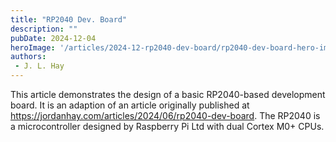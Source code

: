 ```yaml
---
title: "RP2040 Dev. Board"
description: ""
pubDate: 2024-12-04
heroImage: '/articles/2024-12-rp2040-dev-board/rp2040-dev-board-hero-image.jpg'
authors:
 - J. L. Hay
---
```


This article demonstrates the design of a basic RP2040-based development board. It is an adaption of
an article originally published at https://jordanhay.com/articles/2024/06/rp2040-dev-board. The 
RP2040 is a microcontroller designed by Raspberry Pi Ltd with dual Cortex M0+ CPUs. 